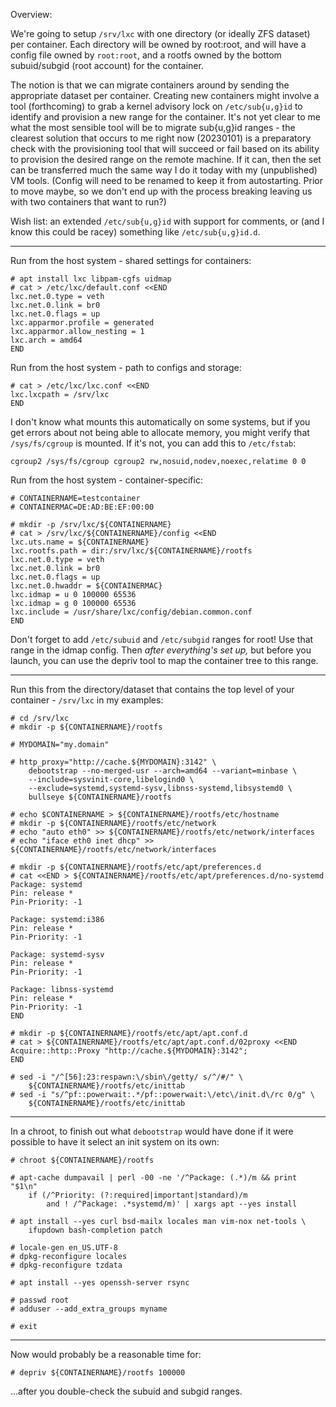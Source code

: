 Overview:

We're going to setup `/srv/lxc` with one directory (or ideally ZFS dataset)
per container. Each directory will be owned by root:root, and will have a
config file owned by `root:root`, and a rootfs owned by the bottom
subuid/subgid (root account) for the container.

The notion is that we can migrate containers around by sending the
appropriate dataset per container. Creating new containers might involve a
tool (forthcoming) to grab a kernel advisory lock on `/etc/sub{u,g}id` to
identify and provision a new range for the container. It's not yet clear to
me what the most sensible tool will be to migrate sub{u,g}id ranges - the
clearest solution that occurs to me right now (20230101) is a preparatory
check with the provisioning tool that will succeed or fail based on its
ability to provision the desired range on the remote machine. If it can,
then the set can be transferred much the same way I do it today with my
(unpublished) VM tools. (Config will need to be renamed to keep it from
autostarting. Prior to move maybe, so we don't end up with the process
breaking leaving us with two containers that want to run?)

Wish list: an extended `/etc/sub{u,g}id` with support for comments, or (and I
know this could be racey) something like `/etc/sub{u,g}id.d`.

---

Run from the host system - shared settings for containers:

~~~
# apt install lxc libpam-cgfs uidmap
# cat > /etc/lxc/default.conf <<END
lxc.net.0.type = veth
lxc.net.0.link = br0
lxc.net.0.flags = up
lxc.apparmor.profile = generated
lxc.apparmor.allow_nesting = 1
lxc.arch = amd64
END
~~~

Run from the host system - path to configs and storage:

~~~
# cat > /etc/lxc/lxc.conf <<END
lxc.lxcpath = /srv/lxc
END
~~~

I don't know what mounts this automatically on some systems, but if you get
errors about not being able to allocate memory, you might verify that
`/sys/fs/cgroup` is mounted. If it's not, you can add this to `/etc/fstab`:

~~~
cgroup2 /sys/fs/cgroup cgroup2 rw,nosuid,nodev,noexec,relatime 0 0
~~~

Run from the host system - container-specific:

~~~
# CONTAINERNAME=testcontainer
# CONTAINERMAC=DE:AD:BE:EF:00:00

# mkdir -p /srv/lxc/${CONTAINERNAME}
# cat > /srv/lxc/${CONTAINERNAME}/config <<END
lxc.uts.name = ${CONTAINERNAME}
lxc.rootfs.path = dir:/srv/lxc/${CONTAINERNAME}/rootfs
lxc.net.0.type = veth
lxc.net.0.link = br0
lxc.net.0.flags = up
lxc.net.0.hwaddr = ${CONTAINERMAC}
lxc.idmap = u 0 100000 65536
lxc.idmap = g 0 100000 65536
lxc.include = /usr/share/lxc/config/debian.common.conf
END
~~~

Don't forget to add `/etc/subuid` and `/etc/subgid` ranges for root! Use
that range in the idmap config. Then _after everything's set up,_ but
before you launch, you can use the depriv tool to map the container tree to
this range.

---

Run this from the directory/dataset that contains the top level of your
container - `/srv/lxc` in my examples:

~~~
# cd /srv/lxc
# mkdir -p ${CONTAINERNAME}/rootfs

# MYDOMAIN="my.domain"

# http_proxy="http://cache.${MYDOMAIN}:3142" \
    debootstrap --no-merged-usr --arch=amd64 --variant=minbase \
    --include=sysvinit-core,libelogind0 \
    --exclude=systemd,systemd-sysv,libnss-systemd,libsystemd0 \
    bullseye ${CONTAINERNAME}/rootfs

# echo $CONTAINERNAME > ${CONTAINERNAME}/rootfs/etc/hostname
# mkdir -p ${CONTAINERNAME}/rootfs/etc/network
# echo "auto eth0" >> ${CONTAINERNAME}/rootfs/etc/network/interfaces
# echo "iface eth0 inet dhcp" >> ${CONTAINERNAME}/rootfs/etc/network/interfaces

# mkdir -p ${CONTAINERNAME}/rootfs/etc/apt/preferences.d
# cat <<END > ${CONTAINERNAME}/rootfs/etc/apt/preferences.d/no-systemd
Package: systemd
Pin: release *
Pin-Priority: -1

Package: systemd:i386
Pin: release *
Pin-Priority: -1

Package: systemd-sysv
Pin: release *
Pin-Priority: -1

Package: libnss-systemd
Pin: release *
Pin-Priority: -1
END

# mkdir -p ${CONTAINERNAME}/rootfs/etc/apt/apt.conf.d
# cat > ${CONTAINERNAME}/rootfs/etc/apt/apt.conf.d/02proxy <<END
Acquire::http::Proxy "http://cache.${MYDOMAIN}:3142";
END

# sed -i "/^[56]:23:respawn:\/sbin\/getty/ s/^/#/" \
    ${CONTAINERNAME}/rootfs/etc/inittab
# sed -i "s/^pf::powerwait:.*/pf::powerwait:\/etc\/init.d\/rc 0/g" \
    ${CONTAINERNAME}/rootfs/etc/inittab
~~~

---

In a chroot, to finish out what `debootstrap` would have done if it were
possible to have it select an init system on its own:

~~~
# chroot ${CONTAINERNAME}/rootfs

# apt-cache dumpavail | perl -00 -ne '/^Package: (.*)/m && print "$1\n"
    if (/^Priority: (?:required|important|standard)/m
        and ! /^Package: .*systemd/m)' | xargs apt --yes install

# apt install --yes curl bsd-mailx locales man vim-nox net-tools \
    ifupdown bash-completion patch

# locale-gen en_US.UTF-8
# dpkg-reconfigure locales
# dpkg-reconfigure tzdata

# apt install --yes openssh-server rsync

# passwd root
# adduser --add_extra_groups myname

# exit
~~~

---

Now would probably be a reasonable time for:

~~~
# depriv ${CONTAINERNAME}/rootfs 100000
~~~

...after you double-check the subuid and subgid ranges.
